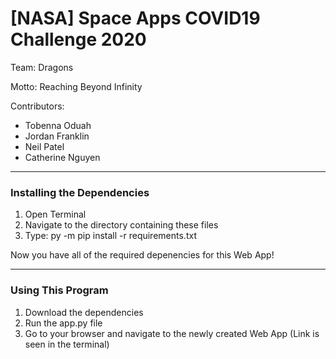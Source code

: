 # [NASA] Space Apps COVID19 Challenge 2020

Team: Dragons

Motto: Reaching Beyond Infinity

Contributors:
+ Tobenna Oduah
+ Jordan Franklin
+ Neil Patel
+ Catherine Nguyen

---
### Installing the Dependencies
1. Open Terminal
2. Navigate to the directory containing these files
3. Type: py -m pip install -r requirements.txt 

Now you have all of the required depenencies for this Web App!

---
### Using This Program
1. Download the dependencies
2. Run the app.py file
3. Go to your browser and navigate to the newly created Web App (Link is seen in the terminal)
